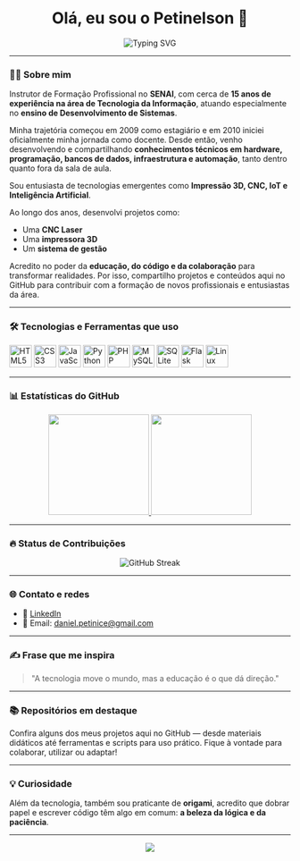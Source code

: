<h1 align="center">Olá, eu sou o Petinelson 👋</h1>

<p align="center">
  <img src="https://readme-typing-svg.demolab.com?font=Fira+Code&duration=4000&pause=1000&center=true&width=435&lines=Instrutor+de+Formação+Profissional+no+SENAI;Apaixonado+por+Tecnologia+e+Educação;Entusiasta+em+IA%2C+IoT%2C+e+Automação" alt="Typing SVG" />
</p>

---

### 👨‍🏫 Sobre mim

Instrutor de Formação Profissional no **SENAI**, com cerca de **15 anos de experiência na área de Tecnologia da Informação**, atuando especialmente no **ensino de Desenvolvimento de Sistemas**.

Minha trajetória começou em 2009 como estagiário e em 2010 iniciei oficialmente minha jornada como docente. Desde então, venho desenvolvendo e compartilhando **conhecimentos técnicos em hardware, programação, bancos de dados, infraestrutura e automação**, tanto dentro quanto fora da sala de aula.

Sou entusiasta de tecnologias emergentes como **Impressão 3D, CNC, IoT e Inteligência Artificial**. 

Ao longo dos anos, desenvolvi projetos como:
- Uma **CNC Laser** 
- Uma **impressora 3D**
- Um **sistema de gestão**

Acredito no poder da **educação, do código e da colaboração** para transformar realidades. Por isso, compartilho projetos e conteúdos aqui no GitHub para contribuir com a formação de novos profissionais e entusiastas da área.

---

### 🛠️ Tecnologias e Ferramentas que uso

<p align="left">
  <img src="https://cdn.jsdelivr.net/gh/devicons/devicon/icons/html5/html5-original.svg" alt="HTML5" width="40" height="40"/>
  <img src="https://cdn.jsdelivr.net/gh/devicons/devicon/icons/css3/css3-original.svg" alt="CSS3" width="40" height="40"/>
  <img src="https://cdn.jsdelivr.net/gh/devicons/devicon/icons/javascript/javascript-original.svg" alt="JavaScript" width="40" height="40"/>
  <img src="https://cdn.jsdelivr.net/gh/devicons/devicon/icons/python/python-original.svg" alt="Python" width="40" height="40"/>
  <img src="https://cdn.jsdelivr.net/gh/devicons/devicon/icons/php/php-original.svg" alt="PHP" width="40" height="40"/>
  <img src="https://cdn.jsdelivr.net/gh/devicons/devicon/icons/mysql/mysql-original.svg" alt="MySQL" width="40" height="40"/>
  <img src="https://cdn.jsdelivr.net/gh/devicons/devicon/icons/sqlite/sqlite-original.svg" alt="SQLite" width="40" height="40"/>
  <img src="https://cdn.jsdelivr.net/gh/devicons/devicon/icons/flask/flask-original.svg" alt="Flask" width="40" height="40"/>
  <img src="https://cdn.jsdelivr.net/gh/devicons/devicon/icons/linux/linux-original.svg" alt="Linux" width="40" height="40"/>
</p>

---

### 📊 Estatísticas do GitHub

<div align="center">
  <a href="https://github.com/Petinelson">
    <img height="180em" src="https://github-readme-stats.vercel.app/api?username=Petinelson&show_icons=true&theme=dracula&include_all_commits=true&count_private=true"/>
    <img height="180em" src="https://github-readme-stats.vercel.app/api/top-langs/?username=Petinelson&layout=compact&langs_count=10&theme=dracula"/>
  </a>
</div>

---

### 🔥 Status de Contribuições

<p align="center">
  <img src="https://github-readme-streak-stats.herokuapp.com/?user=Petinelson&theme=dracula" alt="GitHub Streak" />
</p>

---

### 🌐 Contato e redes

- 💼 [LinkedIn](https://www.linkedin.com/in/seu-perfil)
- 📧 Email: daniel.petinice@gmail.com

---

### ✍️ Frase que me inspira

> "A tecnologia move o mundo, mas a educação é o que dá direção."

---

### 📚 Repositórios em destaque

Confira alguns dos meus projetos aqui no GitHub — desde materiais didáticos até ferramentas e scripts para uso prático. Fique à vontade para colaborar, utilizar ou adaptar!

---

### 💡 Curiosidade

Além da tecnologia, também sou praticante de **origami**, acredito que dobrar papel e escrever código têm algo em comum: **a beleza da lógica e da paciência**.

---

<p align="center">
  <img src="https://capsule-render.vercel.app/api?type=waving&color=gradient&height=100&section=footer"/>
</p>
